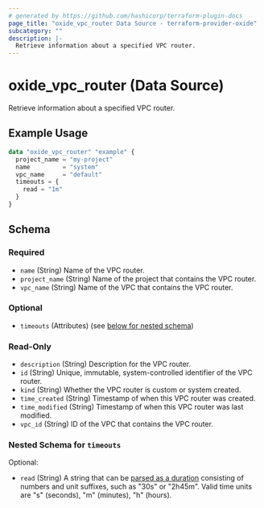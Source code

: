 ```yaml
---
# generated by https://github.com/hashicorp/terraform-plugin-docs
page_title: "oxide_vpc_router Data Source - terraform-provider-oxide"
subcategory: ""
description: |-
  Retrieve information about a specified VPC router.
---
```


# oxide_vpc_router (Data Source)

Retrieve information about a specified VPC router.

## Example Usage

```terraform
data "oxide_vpc_router" "example" {
  project_name = "my-project"
  name         = "system"
  vpc_name     = "default"
  timeouts = {
    read = "1m"
  }
}
```

<!-- schema generated by tfplugindocs -->
## Schema

### Required

- `name` (String) Name of the VPC router.
- `project_name` (String) Name of the project that contains the VPC router.
- `vpc_name` (String) Name of the VPC that contains the VPC router.

### Optional

- `timeouts` (Attributes) (see [below for nested schema](#nestedatt--timeouts))

### Read-Only

- `description` (String) Description for the VPC router.
- `id` (String) Unique, immutable, system-controlled identifier of the VPC router.
- `kind` (String) Whether the VPC router is custom or system created.
- `time_created` (String) Timestamp of when this VPC router was created.
- `time_modified` (String) Timestamp of when this VPC router was last modified.
- `vpc_id` (String) ID of the VPC that contains the VPC router.

<a id="nestedatt--timeouts"></a>
### Nested Schema for `timeouts`

Optional:

- `read` (String) A string that can be [parsed as a duration](https://pkg.go.dev/time#ParseDuration) consisting of numbers and unit suffixes, such as "30s" or "2h45m". Valid time units are "s" (seconds), "m" (minutes), "h" (hours).
